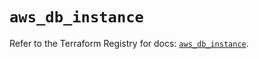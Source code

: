 # `aws_db_instance`

Refer to the Terraform Registry for docs: [`aws_db_instance`](https://registry.terraform.io/providers/hashicorp/aws/6.4.0/docs/resources/db_instance).
